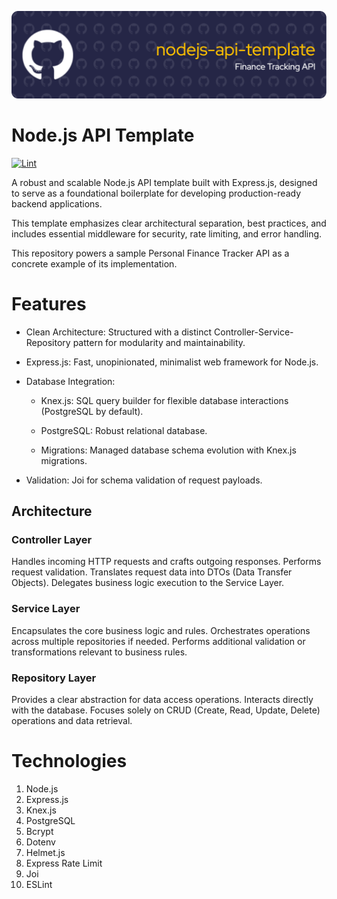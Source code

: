 ![GitHub Header Image](./art/github-header-image.png)

# Node.js API Template

[![Lint](https://github.com/mdmourao/nodejs-api-template/actions/workflows/lint.yml/badge.svg)](https://github.com/mdmourao/nodejs-api-template/actions/workflows/lint.yml)

A robust and scalable Node.js API template built with Express.js, designed to serve as a foundational boilerplate for developing production-ready backend applications.

This template emphasizes clear architectural separation, best practices, and includes essential middleware for security, rate limiting, and error handling.

This repository powers a sample Personal Finance Tracker API as a concrete example of its implementation.

# Features

- Clean Architecture: Structured with a distinct Controller-Service-Repository pattern for modularity and maintainability.

- Express.js: Fast, unopinionated, minimalist web framework for Node.js.

- Database Integration:

  - Knex.js: SQL query builder for flexible database interactions (PostgreSQL by default).

  - PostgreSQL: Robust relational database.

  - Migrations: Managed database schema evolution with Knex.js migrations.

* Validation: Joi for schema validation of request payloads.

## Architecture

### Controller Layer

Handles incoming HTTP requests and crafts outgoing responses.
Performs request validation.
Translates request data into DTOs (Data Transfer Objects).
Delegates business logic execution to the Service Layer.

### Service Layer

Encapsulates the core business logic and rules.
Orchestrates operations across multiple repositories if needed.
Performs additional validation or transformations relevant to business rules.

### Repository Layer

Provides a clear abstraction for data access operations.
Interacts directly with the database.
Focuses solely on CRUD (Create, Read, Update, Delete) operations and data retrieval.

# Technologies

1. Node.js
2. Express.js
3. Knex.js
4. PostgreSQL
5. Bcrypt
6. Dotenv
7. Helmet.js
8. Express Rate Limit
9. Joi
10. ESLint
